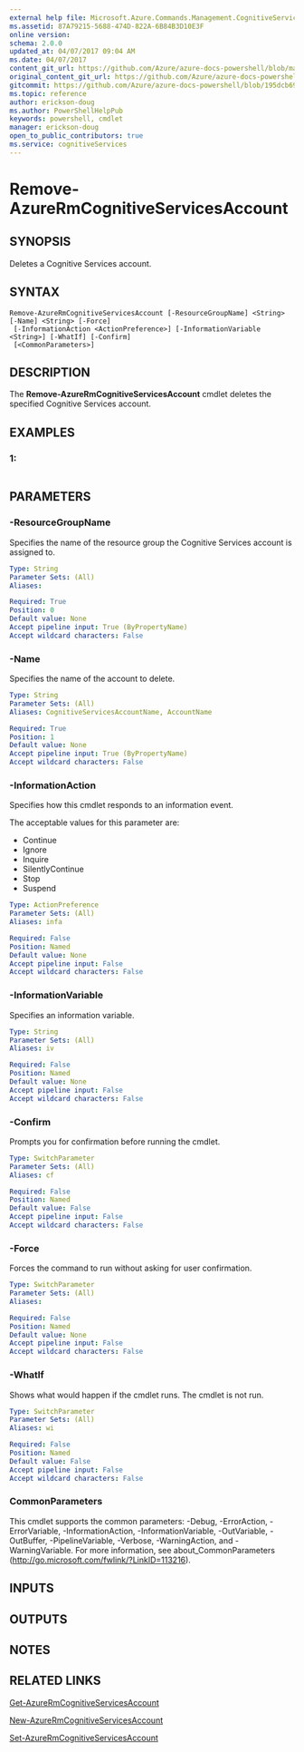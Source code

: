 ```yaml
---
external help file: Microsoft.Azure.Commands.Management.CognitiveServices.dll-Help.xml
ms.assetid: 87A79215-5688-474D-822A-6B84B3D10E3F
online version:
schema: 2.0.0
updated_at: 04/07/2017 09:04 AM
ms.date: 04/07/2017
content_git_url: https://github.com/Azure/azure-docs-powershell/blob/master/azureps-cmdlets-docs/ResourceManager/AzureRM.CognitiveServices/v0.6.0/Remove-AzureRmCognitiveServicesAccount.md
original_content_git_url: https://github.com/Azure/azure-docs-powershell/blob/master/azureps-cmdlets-docs/ResourceManager/AzureRM.CognitiveServices/v0.6.0/Remove-AzureRmCognitiveServicesAccount.md
gitcommit: https://github.com/Azure/azure-docs-powershell/blob/195dcb690a30a5f2c0ecd5606483862547ef544a
ms.topic: reference
author: erickson-doug
ms.author: PowerShellHelpPub
keywords: powershell, cmdlet
manager: erickson-doug
open_to_public_contributors: true
ms.service: cognitiveServices
---
```


# Remove-AzureRmCognitiveServicesAccount

## SYNOPSIS
Deletes a Cognitive Services account.

## SYNTAX

```
Remove-AzureRmCognitiveServicesAccount [-ResourceGroupName] <String> [-Name] <String> [-Force]
 [-InformationAction <ActionPreference>] [-InformationVariable <String>] [-WhatIf] [-Confirm]
 [<CommonParameters>]
```

## DESCRIPTION
The **Remove-AzureRmCognitiveServicesAccount** cmdlet deletes the specified Cognitive Services account.

## EXAMPLES

### 1:
```

```

## PARAMETERS

### -ResourceGroupName
Specifies the name of the resource group the Cognitive Services account is assigned to.

```yaml
Type: String
Parameter Sets: (All)
Aliases: 

Required: True
Position: 0
Default value: None
Accept pipeline input: True (ByPropertyName)
Accept wildcard characters: False
```

### -Name
Specifies the name of the account to delete.

```yaml
Type: String
Parameter Sets: (All)
Aliases: CognitiveServicesAccountName, AccountName

Required: True
Position: 1
Default value: None
Accept pipeline input: True (ByPropertyName)
Accept wildcard characters: False
```

### -InformationAction
Specifies how this cmdlet responds to an information event.

The acceptable values for this parameter are:

- Continue
- Ignore
- Inquire
- SilentlyContinue
- Stop
- Suspend

```yaml
Type: ActionPreference
Parameter Sets: (All)
Aliases: infa

Required: False
Position: Named
Default value: None
Accept pipeline input: False
Accept wildcard characters: False
```

### -InformationVariable
Specifies an information variable.

```yaml
Type: String
Parameter Sets: (All)
Aliases: iv

Required: False
Position: Named
Default value: None
Accept pipeline input: False
Accept wildcard characters: False
```

### -Confirm
Prompts you for confirmation before running the cmdlet.

```yaml
Type: SwitchParameter
Parameter Sets: (All)
Aliases: cf

Required: False
Position: Named
Default value: False
Accept pipeline input: False
Accept wildcard characters: False
```

### -Force
Forces the command to run without asking for user confirmation.

```yaml
Type: SwitchParameter
Parameter Sets: (All)
Aliases: 

Required: False
Position: Named
Default value: None
Accept pipeline input: False
Accept wildcard characters: False
```

### -WhatIf
Shows what would happen if the cmdlet runs.
The cmdlet is not run.

```yaml
Type: SwitchParameter
Parameter Sets: (All)
Aliases: wi

Required: False
Position: Named
Default value: False
Accept pipeline input: False
Accept wildcard characters: False
```

### CommonParameters
This cmdlet supports the common parameters: -Debug, -ErrorAction, -ErrorVariable, -InformationAction, -InformationVariable, -OutVariable, -OutBuffer, -PipelineVariable, -Verbose, -WarningAction, and -WarningVariable. For more information, see about_CommonParameters (http://go.microsoft.com/fwlink/?LinkID=113216).

## INPUTS

## OUTPUTS

## NOTES

## RELATED LINKS

[Get-AzureRmCognitiveServicesAccount](./Get-AzureRmCognitiveServicesAccount.md)

[New-AzureRmCognitiveServicesAccount](./New-AzureRmCognitiveServicesAccount.md)

[Set-AzureRmCognitiveServicesAccount](./Set-AzureRmCognitiveServicesAccount.md)


